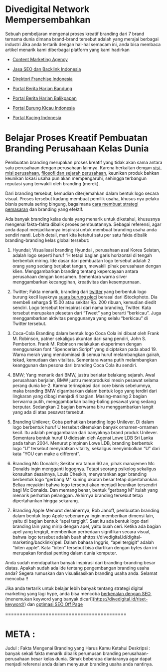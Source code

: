 # Divedigital Network Mempersembahkan
Sebuah pembeljaran mengenai proses kreatif branding dari 7 brand ternama dunia dimana brand-brand tersebut adalah yang merajai berbagai industri
Jika anda tertarik dengan hal-hal semacam ini, anda bisa membaca artikel menarik kami diberbagai platform yang kami hadirkan
- [Content Marketing Agency](https://jawarakonten.com/)

- [Jasa SEO dan Backlink Indonesia](https://divedigital.id/)

- [Direktori Franchise Indonesia](https://waranesia.com/)

- [Portal Berita Harian Bandung](https://www.bandungekspres.com/)

- [Portal Berita Harian Balikpapan](https://www.kanimbalikpapan.com/)

- [Portal Burung Kicau Indonesia](https://www.caracari.us/)

- [Portal Kucing Indonesia](https://www.idrepo.or.id/)

# Belajar Proses Kreatif Pembuatan Branding Perusahaan Kelas Dunia
Pembuatan branding merupakan proses kreatif yang tidak akan sama antara satu perusahaan dengan perusahaan lainnya. Karena berkaitan dengan [visi-misi perusahaan](https://divedigital.id/contoh-visi-misi/), [filosofi dan sejarah perusahaan](https://www.kanimbalikpapan.com/2020/01/sejarah-visi-dan-misi-pt-pertamina.html), keunikan produk bahkan keunikan lokasi usaha pun akan mempengaruhi, sehingga terbangun reputasi yang terwakili oleh branding (merek).

Dari branding tersebut, kemudian diterjemahkan dalam bentuk logo secara visual. Proses tersebut kadang membuat pemilik usaha, khusus nya pelaku bisnis pemula sering bingung, bagaimana [cara membuat strategi pemasaran](https://divedigital.id/strategi-marketing-terbaik-2020/) dan branding yang efektif.

Ada banyak branding kelas dunia yang menarik untuk diketahui, khususnya mengenai fakta-fakta dibalik proses pembuatannya. Sebagai referensi, agar anda dapat menjadikannya inspirasi untuk membuat branding usaha anda sendiri nanti.  Lebih detail, mari kita ketahui satu per satu fakta dibalik branding-branding kelas global tersebut:

1.	Hyundai;
Visualisasi branding Hyundai , perusahaan asal Korea Selatan, adalah logo seperti huruf “H tetapi bagian garis horizontal di tengah berbentuk miring. Ide dasar dari pembuatan logo tersebut adalah 2 orang yang sedang berjabat tangan, mewakili pihak perusahaan dengan klien. Menggambarkan branding tentang kepercayaan antara perusahaan dengan konsumen. Sementara warna silver menggambarkan kecanggihan, kreativitas dan kesempurnaan.

2.	Twitter;
Fakta menarik, branding dari [twitter](https://twitter.com/) yang berbentuk logo burung kecil layaknya [suara burung pleci](https://www.caracari.us/2020/01/download-suara-masteran-burung-pleci.html) berasal dari iStockphoto. Dia membeli seharga $ 15.00 atau sekitar Rp. 200 ribuan, kemudian diedit sendiri. Logo tersebut terinspirasi dari nama branding, Twitter. Kata tersebut merupakan plesetan dari “Tweet” yang berarti “berkicau”. Juga menggambarkan aktivitas penggunanya yang selalu “berkicau” di Twitter tersebut.

3.	Coca-Cola
Branding dalam bentuk logo Coca Cola ini dibuat oleh Frank M. Robinson, patner sekaligus akuntan dari sang pendiri, John S. Pemberton. Frank M. Robinson melakukan eksperimen dengan menggunakan font “Spencerian Script” yang diciptakan pada abad 19. Warna merah yang mendominasi di semua huruf melambangkan gairah, tekad, kemudaan dan vitalitas. Sementara warna putih melambangkan keanggunan dan pesona dari branding Coca Cola itu sendiri. 

4.	BMW;
Yang menarik dari BMW, justru berlatar belakang sejarah. Awal perusahaan berjalan, BMW justru memproduksi mesin pesawat selama perang dunia ke-2. Karena terinspirasi dari core bisnis sebelumnya, maka branding BMW digambarkan dalam bentuk logo yang terdiri dari lingkaran yang dibagi menjadi 4 bagian. Masing-masing 2 bagian berwarna putih, menggambarkan baling-baling pesawat yang sedang berputar. Sedangkan 2 bagian berwarna biru menggambarkan langit yang ada di atas pesawat tersebut.

5.	Branding Unilever;
Coba perhatikan branding logo Unilever. Di dalam logo berbentuk huruf U tersebut ditemukan banyak ornamen-ornamen kecil. Itu adalah penggambaran dari banyaknya brand produk Unilever. Sementara bentuk huruf U didesain oleh Agensi Lowe LDB Sri Lanka pada tahun 2004. Menurut pimpinan Lowe LDB, branding berbentuk logo “U” tersebut menyiratkan vitality, sekaligus menyimbolkan “U” dari kata “YOU can make a different”.

6.	Branding Mc Donald’s;
Sekitar era tahun 60 an, pihak manajemen Mc Donalds ingin mengganti logognya. Tetapi seorang psikolog sekaligus konsultan desainnya, Louis Cheskin, menyarankan agar branding berbentuk logo “gerbang M” kuning ukuran besar tetap dipertahankan. Beliau meyakini bahwa logo tersebut akan menjadi keunikan tersendiri bagi Mc Donalds. Dan memang benar, bentuk “gerbang M” itulah yang menarik perhatian pelanggan. Akhirnya branding tersebut tetap dipertahankan hingga sekarang.

7.	Branding Apple
Menurut desainernya, Rob Janoff, pembuatan branding dalam bentuk logo Apple sebenarnya ingin memberikan dimensi lain, yaitu di bagian bentuk “apel tergigit”. Saat itu ada bentuk logo dari branding lain yang mirip dengan apel, yaitu buah ceri. Ketika ada bagian apel yang tergigit, memberikan perbedaan signifikan secara visual, bahwa logo tersebut adalah buah ahttps://divedigital.id/digital-marketing/backlink/)pel. Dalam bahasa Inggris, “apel tergigit” adalah “biten apple”. Kata “biten” tersebut bisa diartikan dengan bytes dan ini merupakan fondasi penting dalam dunia komputer.

Anda sudah mendapatkan banyak inspirasi dari branding-branding besar diatas. Apakah sudah ada ide tentang pengembangan branding usaha anda? Segera rumuskan dan visualisasikan branding usaha anda. Selamat mencoba !!

Jika anda tertarik untuk belajar lebih banyak tentang strategi digital marketing yang lagi hype, anda bisa mencoba [berkenalan dengan SEO](https://divedigital.id/optimasi-seo/), (menemukan keyword yang banyak dicari](https://divedigital.id/riset-keyword/) dan [optimasi SEO Off Page](https://divedigital.id/digital-marketing/backlink/)

==========================================
# META :
Judul : Fakta Mengenai Branding yang Harus Kamu Ketahui
Deskripsi : banyak sekali fakta menarik dibalik perumusan branding perusahaan-perusahaan besar kelas dunia. Simak beberapa diantaranya agar dapat menjadi referensi anda dalam menyusun branding usaha anda nantinya.
